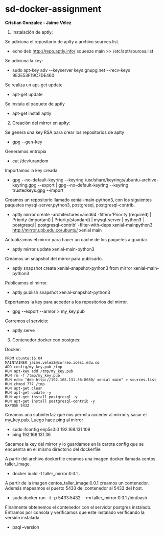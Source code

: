 # sd-docker-assignment
**Cristian Gonzalez - Jaime Vélez**

1. Instalación de aptly:

Se adiciona el repositorio de aplty a archivo sources.list.
* echo deb http://repo.aptly.info/ squeeze main >> /etc/apt/sources.list

Se adiciona la key:
* sudo apt-key adv --keyserver keys.gnupg.net --recv-keys 9E3E53F19C7DE460

Se realiza un apt-get update
* apt-get update

Se instala el paquete de aptly
* apt-get install aptly

2. Creación del mirror en aplty:

Se genera una key RSA para crear los repositorios de aplty
* gpg --gen-key

Generamos entropia
* cat /dev/urandom

Importamos la key creada
* gpg --no-default-keyring --keyring /usr/share/keyrings/ubuntu-archive-keyring.gpg --export | gpg--no-default-keyring --keyring trustedkeys.gpg --import

Creamos un repositorio llamado xenial-main-python3, con los siguientes paquetes mysql-server,python3, postgresql, postgresql-contrib.
* aptly mirror create -architectures=amd64 -filter='Priority (required) | Priority (important) | Priority(standard) | mysql-server | python3 | postgresql | postgresql-contrib' -filter-with-deps xenial-mainpython3 http://mirror.upb.edu.co/ubuntu/ xenial main

Actualizamos el mirror para hacer un cache de los paquetes a guardar.
* aptly mirror update xenial-main-python3

Creamos un snapshot del mirror para publicarlo.
* aptly snapshot create xenial-snapshot-python3 from mirror xenial-main-python3


Publicamos el mirror.
* aptly publish snapshot xenial-snapshot-python3

Exportamos la key para acceder a los repositorios del mirror.
* gpg --export --armor > my_key.pub

Corremos el servicio:
* aptly serve

3. Contenedor docker con postgres:

Docker:
``` 
FROM ubuntu:16.04
MAINTAINER jaime.velez2@correo.icesi.edu.co
ADD config/my_key.pub /tmp
RUN apt-key add /tmp/my_key.pub
RUN rm -f /tmp/my_key.pub
RUN echo "deb http://192.168.131.36:8080/ xenial main" > sources.list
RUN chmod 777 /tmp
RUN apt-get clean
RUN apt-get update -y
RUN apt-get install postgresql -y
RUN apt-get install postgresql-contrib -y
EXPOSE 5432
``` 
Creamos una subinterfaz que nos permita acceder al mirror y sacar el my_key.pub. Luego hace ping al
mirror
* sudo ifconfig enp5s0:0 192.168.131.109
* ping 192.168.131.36

Sacamos la key del mirror y lo guardamos en la carpta config que se encuentra en el mismo directorio del dockerfile

A partir del archivo dockerfile creamos una imagen docker llamada centos taller_image.
* docker build -t taller_mirror:0.0.1 .

A partir de la imagen centos_taller_image:0.0.1 creamos un contenedor. Además mapeamos el puerto 5433 del contenedor al 5432 del host.
* sudo docker run -it -p 5433:5432 --rm taller_mirror:0.0.1 /bin/bash

Finalmente obtenemos el contenedor con el servidor postgres instalado. Entramos por consola y verificamos que este instalado verificando la versión instalada.
* psql –version
